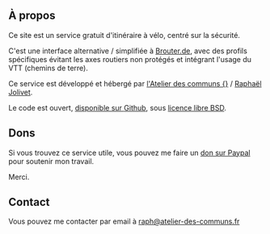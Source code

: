 ## À propos

Ce site est un service gratuit d'itinéraire à vélo, centré sur la sécurité.

C'est une interface alternative / simplifiée à [Brouter.de](<http://brouter.de/brouter-web/>), avec des profils spécifiques évitant les axes routiers non protégés et intégrant l'usage du VTT (chemins de terre).

Ce service est développé et hébergé par [l'Atelier des communs {<i class="bi-globe"></i>}](<https://atelier-des-communs.fr>) / [Raphaël Jolivet](<https://raphael-jolivet.name>).

Le code est ouvert, [disponible sur <i class="bi-github"></i> Github](<https://github.com/atelier-des-communs/safecycle>), sous [licence libre BSD](<https://github.com/atelier-des-communs/safecycle/blob/main/LICENSE>).

## Dons

Si vous trouvez ce service utile, vous pouvez me faire un [don sur <i class="bi-paypal"></i> Paypal](<https://www.paypal.com/paypalme/atelierdescommuns>) pour soutenir mon travail.<br>

 Merci.

## Contact

 Vous pouvez me contacter par email à [raph@atelier-des-communs.fr](<mailto:raph@atelier-des-communs.fr>)